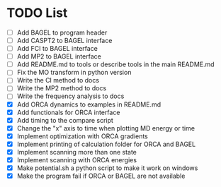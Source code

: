 # TODO List

- [ ] Add BAGEL to program header
- [ ] Add CASPT2 to BAGEL interface
- [ ] Add FCI to BAGEL interface
- [ ] Add MP2 to BAGEL interface
- [ ] Add README.md to tools or describe tools in the main README.md
- [ ] Fix the MO transform in python version
- [ ] Write the CI method to docs
- [ ] Write the MP2 method to docs
- [ ] Write the frequency analysis to docs
- [x] Add ORCA dynamics to examples in README.md
- [x] Add functionals for ORCA interface
- [x] Add timing to the compare script
- [x] Change the "x" axis to time when plotting MD energy or time
- [x] Implement optimization with ORCA gradients
- [x] Implement printing of calculation folder for ORCA and BAGEL
- [x] Implement scanning more than one state
- [x] Implement scanning with ORCA energies
- [x] Make potential.sh a python script to make it work on windows
- [x] Make the program fail if ORCA or BAGEL are not available
